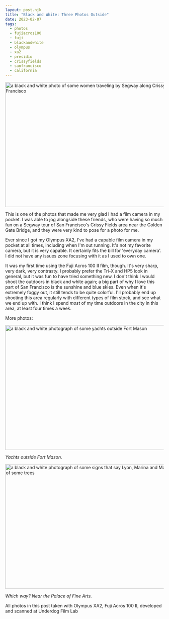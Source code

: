 ```yaml
---
layout: post.njk
title: "Black and White: Three Photos Outside"
date: 2023-02-07
tags: 
  - photos
  - fujiacros100
  - fuji
  - blackandwhite
  - olympus
  - xa2
  - presidio
  - crissyfields
  - sanfrancisco
  - california
---
```

<img src="/img/206a512693.jpg" width="600" height="397" alt="a black and white photo of some women traveling by Segway along Crissy Fields in San Francisco" />

This is one of the photos that made me very glad I had a film camera in my pocket. I was able to jog alongside these friends, who were having so much fun on a Segway tour of San Francisco's Crissy Fields area near the Golden Gate Bridge, and they were very kind to pose for a photo for me.

Ever since I got my Olympus XA2, I've had a capable film camera in my pocket at all times, including when I'm out running. It's not my favorite camera, but it is very capable. It certainly fits the bill for 'everyday camera'. I did not have any issues zone focusing with it as I used to own one.

It was my first time using the Fuji Acros 100 II film, though. It's very sharp, very dark, very contrasty. I probably prefer the Tri-X and HP5 look in general, but it was fun to have tried something new. I don't think I would shoot the outdoors in black and white again; a big part of why I love this part of San Francisco is the sunshine and blue skies. Even when it's extremely foggy out, it still tends to be quite colorful. I'll probably end up shooting this area regularly with different types of film stock, and see what we end up with. I think I spend *most* of my time outdoors in the city in this area, at least four times a week.

More photos:

<img src="/img/209438ad67.jpg" width="600" height="397" alt="a black and white photograph of some yachts outside Fort Mason" />

*Yachts outside Fort Mason.*

<img src="/img/92107b5ebc.jpg" width="600" height="397" alt="a black and white photograph of some signs that say Lyon, Marina and Mason in front of some trees" />

*Which way? Near the Palace of Fine Arts.*

All photos in this post taken with Olympus XA2, Fuji Acros 100 II, developed and scanned at Underdog Film Lab
